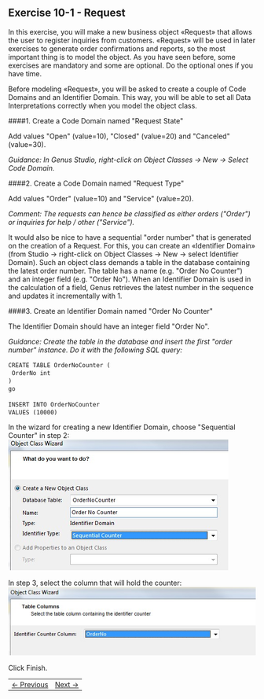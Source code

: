 ## Exercise 10-1 - Request

In this exercise, you will make a new business object «Request» that allows the user to register inquiries from customers. «Request» will be used in later exercises to generate order confirmations and reports, so the most important thing is to model the object. As you have seen before, some exercises are mandatory and some are optional. Do the optional ones if you have time.

Before modeling «Request», you will be asked to create a couple of Code Domains and an Identifier Domain. This way, you will be able to set all Data Interpretations correctly when you model the object class. 

####1. Create a Code Domain named "Request State"

Add values "Open" (value=10), "Closed" (value=20) and "Canceled" (value=30).

*Guidance: In Genus Studio, right-click on Object Classes -> New -> Select Code Domain.*

####2. Create a Code Domain named "Request Type"

Add values "Order" (value=10) and "Service" (value=20).

*Comment: The requests can hence be classified as either orders ("Order") or inquiries for help / other ("Service").*


It would also be nice to have a sequential "order number" that is generated on the creation of a Request. For this, you can create an «Identifier Domain» (from Studio -> right-click on Object Classes -> New -> select Identifier Domain). Such an object class demands a table in the database containing the latest order number. The table has a name (e.g. "Order No Counter") and an integer field (e.g. "Order No"). When an Identifier Domain is used in the calculation of a field, Genus retrieves the latest number in the sequence and updates it incrementally with 1.

####3. Create an Identifier Domain named "Order No Counter"

The Identifier Domain should have an integer field "Order No".
   
*Guidance: Create the table in the database and insert the first "order number" instance. Do it with the following SQL query:*

```
CREATE TABLE OrderNoCounter (
 OrderNo int
)  
go

INSERT INTO OrderNoCounter
VALUES (10000)

```

In the wizard for creating a new Identifier Domain, choose "Sequential Counter" in step 2:
![oppg9fig1.JPG](media/oppg9fig1.JPG)
 
In step 3, select the column that will hold the counter:
![oppg9fig2.JPG](media/oppg9fig2.JPG)

Click Finish.

<table>
   <tr><td><a href="exercise-09.md"><- Previous</a></td><td align="right"><a href="exercise-10-2.md">Next -></a></td></tr>
</table>
